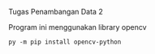 Tugas Penambangan Data 2

Program ini menggunakan library opencv

`py -m pip install opencv-python`
